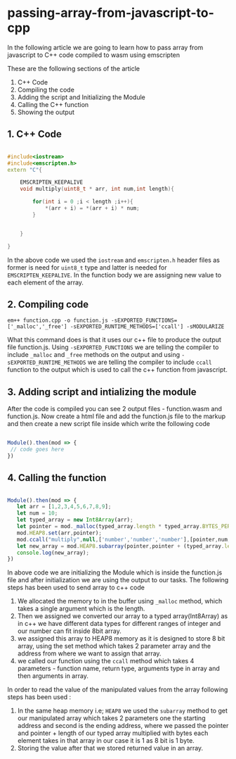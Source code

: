 # passing-array-from-javascript-to-cpp
In the following article we are going to learn how to pass array from javascript to C++ code compiled to wasm using emscripten

These are the following sections of the article
1. C++ Code
2. Compiling the code
3. Adding the script and Initializing the Module
4. Calling the C++ function
5. Showing the output


## 1. C++ Code
```cpp

#include<iostream>
#include<emscripten.h>
extern "C"{

    EMSCRIPTEN_KEEPALIVE
    void multiply(uint8_t * arr, int num,int length){

        for(int i = 0 ;i < length ;i++){
            *(arr + i) = *(arr + i) * num;
        }


    }

}

```

In the above code we used the `iostream` and `emscripten.h` header files as former is need for `uint8_t` type and latter is needed for `EMSCRIPTEN_KEEPALIVE`. In the function body we are assigning new value to each element of the array.

## 2. Compiling code 
```console
em++ function.cpp -o function.js -sEXPORTED_FUNCTIONS=['_malloc','_free'] -sEXPORTED_RUNTIME_METHODS=['ccall'] -sMODULARIZE
```
What this command does is that it uses our c++ file to produce the output file function.js. Using `-sEXPORTED_FUNCTIONS` we are telling the compiler to include `_malloc` and `_free` methods on the output and using `-sEXPORTED_RUNTIME_METHODS` we are telling the compiler to include `ccall` function to the output which is used to call the c++ function from javascript.

## 3. Adding script and intializing the module
After the code is compiled you can see 2 output files - function.wasm and function.js. Now create a html file and add the function.js file to the markup and then create a new script file inside which write the following code

```js

Module().then(mod => {
 // code goes here
})
```

## 4. Calling the function

```js

Module().then(mod => {
   let arr = [1,2,3,4,5,6,7,8,9];
   let num = 10;
   let typed_array = new Int8Array(arr);
   let pointer = mod._malloc(typed_array.length * typed_array.BYTES_PER_ELEMENT);
   mod.HEAP8.set(arr,pointer);
   mod.ccall("multiply",null,['number','number','number'],[pointer,num,typed_array.length]);
   let new_array = mod.HEAP8.subarray(pointer,pointer + (typed_array.length * typed_array.BYTES_PER_ELEMENT));
   console.log(new_array);
})
```

In above code we are initializing the Module which is inside the function.js file and after initialization we are using the output to our tasks. The following steps has been used to send array to c++ code

1. We allocated the memory to in the buffer using `_malloc` method, which takes a single argument which is the length.
2. Then we assigned we converted our array to a typed array(Int8Array) as in c++ we have different data types for different ranges of integer and our number can fit inside 8bit array.
3. we assigned this array to HEAP8 memory as it is designed to store 8 bit array, using the set method which takes 2 parameter array and the address from where we want to assign that array.
4. we called our function using the `ccall` method which takes 4 parameters - function name, return type, arguments type in array and then arguments in array.

In order to read the value of the manipulated values from the array following steps has been used :
1. In the same heap memory i.e; `HEAP8` we used the `subarray` method to get our manipulated array which takes 2 parameters one the starting address and second is the ending address, where we passed the pointer and pointer + length of our typed array multiplied with bytes each element takes in that array in our case it is 1 as 8 bit is 1 byte.
2.  Storing the value after that we stored returned value in an array.
